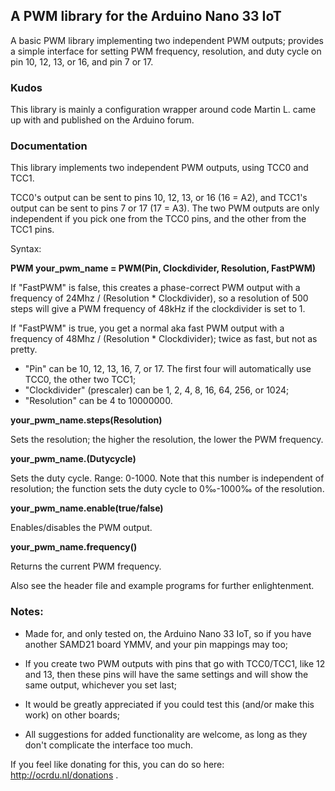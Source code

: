 ## A PWM library for the Arduino Nano 33 IoT

A basic PWM library implementing two independent PWM outputs; provides a simple interface for setting PWM frequency, resolution, and duty cycle on pin 10, 12, 13, or 16, and pin 7 or 17.

### Kudos

This library is mainly a configuration wrapper around code Martin L. came up with and published on the Arduino forum.

### Documentation

This library implements two independent PWM outputs, using TCC0 and TCC1.

TCC0's output can be sent to pins 10, 12, 13, or 16 (16 = A2), and TCC1's output can be sent to pins 7 or 17 (17 = A3). The two PWM outputs are only independent if you pick one from the TCC0 pins, and the other from the TCC1 pins.

Syntax:

**PWM your_pwm_name = PWM(Pin, Clockdivider, Resolution, FastPWM)**

If "FastPWM" is false, this creates a phase-correct PWM output with a frequency of 24Mhz / (Resolution * Clockdivider), so a resolution of 500 steps will give a PWM frequency of 48kHz if the clockdivider is set to 1.

If "FastPWM" is true, you get a normal aka fast PWM output with a frequency of 48Mhz / (Resolution * Clockdivider); twice as fast, but not as pretty.

* "Pin" can be 10, 12, 13, 16, 7, or 17. The first four will automatically use TCC0, the other two TCC1;
* "Clockdivider" (prescaler) can be 1, 2, 4, 8, 16, 64, 256, or 1024;
* "Resolution" can be 4 to 10000000.

**your_pwm_name.steps(Resolution)**

Sets the resolution; the higher the resolution, the lower the PWM frequency.

**your_pwm_name.(Dutycycle)**

Sets the duty cycle. Range: 0-1000. Note that this number is independent of resolution; the function sets the duty cycle to 0‰-1000‰ of the resolution.

**your_pwm_name.enable(true/false)**

Enables/disables the PWM output.

**your_pwm_name.frequency()**

Returns the current PWM frequency.

Also see the header file and example programs for further enlightenment.

### Notes:

* Made for, and only tested on, the Arduino Nano 33 IoT, so if you have another SAMD21 board YMMV, and your pin mappings may too;

* If you create two PWM outputs with pins that go with TCC0/TCC1, like 12 and 13, then these pins will have the same settings and will show the same output, whichever you set last;

* It would be greatly appreciated if you could test this (and/or make this work) on other boards;

* All suggestions for added functionality are welcome, as long as they don't complicate the interface too much.

If you feel like donating for this, you can do so here: http://ocrdu.nl/donations .